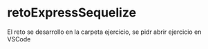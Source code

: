 # retoExpressSequelize
El reto se desarrollo en la carpeta ejercicio, se pidr abrir ejercicio en VSCode
